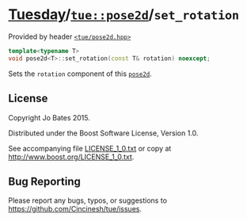 [Tuesday](../../../README.md)/[`tue::pose2d`](../../headers/pose2d.md)/`set_rotation`
=====================================================================================
Provided by header [`<tue/pose2d.hpp>`](../../headers/pose2d.md)

```c++
template<typename T>
void pose2d<T>::set_rotation(const T& rotation) noexcept;
```

Sets the `rotation` component of this [`pose2d`](../../headers/pose2d.md).

License
-------
Copyright Jo Bates 2015.

Distributed under the Boost Software License, Version 1.0.

See accompanying file [LICENSE_1_0.txt](../../../LICENSE_1_0.txt) or copy at
http://www.boost.org/LICENSE_1_0.txt.

Bug Reporting
-------------
Please report any bugs, typos, or suggestions to
https://github.com/Cincinesh/tue/issues.

